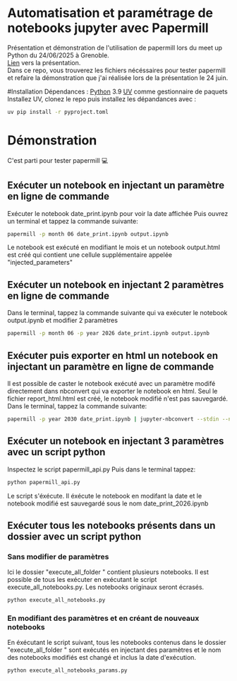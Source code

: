 # Automatisation et paramétrage de notebooks jupyter avec Papermill
Présentation et démonstration de l'utilisation de papermill lors du meet up Python du 24/06/2025 à Grenoble.<br>
[Lien](https://docs.google.com/presentation/d/1iX4lNjmOiiK2Q27c5mWHJK-Gyp1cY0Y1s9tZoZ6qVhY/edit?usp=sharing) vers la présentation.<br>
Dans ce repo, vous trouverez les fichiers nécéssaires pour tester papermill et refaire la démonstration que j'ai réalisée lors de la présentation le 24 juin.

#Installation
Dépendances : 
[Python](https://www.python.org/downloads/release/python-3923/) 3.9
[UV](https://docs.astral.sh/uv/) comme gestionnaire de paquets
Installez UV, clonez le repo puis installez les dépandances avec : 
```bash
uv pip install -r pyproject.toml
```

# Démonstration
C'est parti pour tester papermill 💻 

## Exécuter un notebook en injectant un paramètre en ligne de commande
Exécuter le notebook date_print.ipynb pour voir la date affichée
Puis ouvrez un terminal et tappez la commande suivante:
```bash
papermill -p month 06 date_print.ipynb output.ipynb
```
Le notebook est exécuté en modifiant le mois et un notebook output.html est créé qui contient une cellule supplémentaire appelée "injected_parameters"

## Exécuter un notebook en injectant 2 paramètres en ligne de commande
Dans le terminal, tappez la commande suivante qui va exécuter le notebook output.ipynb et modifier 2 paramètres
```bash
papermill -p month 06 -p year 2026 date_print.ipynb output.ipynb
```
## Exécuter puis exporter en html un notebook en injectant un paramètre en ligne de commande
Il est possible de caster le notebook exécuté avec un paramètre modifé directement dans nbconvert qui va exporter le notebook en html. Seul le fichier report_html.html est créé, le notebook modifié n'est pas sauvegardé.
Dans le terminal, tappez la commande suivante:
```bash
papermill -p year 2030 date_print.ipynb | jupyter-nbconvert --stdin --no-input --to html --output report_html
```
## Exécuter un notebook en injectant 3 paramètres avec un script python
Inspectez le script papermill_api.py
Puis dans le terminal tappez:
```bash
python papermill_api.py 
```
Le script s'éxécute. Il éxécute le notebook en modifant la date et le notebook modifié est sauvegardé sous le nom date_print_2026.ipynb

## Exécuter tous les notebooks présents dans un dossier avec un script python
### Sans modifier de paramètres
Ici le dossier "execute_all_folder " contient plusieurs notebooks. 
Il est possible de tous les exécuter en exécutant le script 
execute_all_notebooks.py. Les notebooks originaux seront écrasés.
```bash
python execute_all_notebooks.py 
```

### En modifiant des paramètres et en créant de nouveaux notebooks
En éxécutant le script suivant, tous les notebooks contenus dans le dossier "execute_all_folder " sont exécutés en injectant des paramètres et le nom des notebooks modifiés est changé et inclus la date d'exécution.
```bash
python execute_all_notebooks_params.py
```